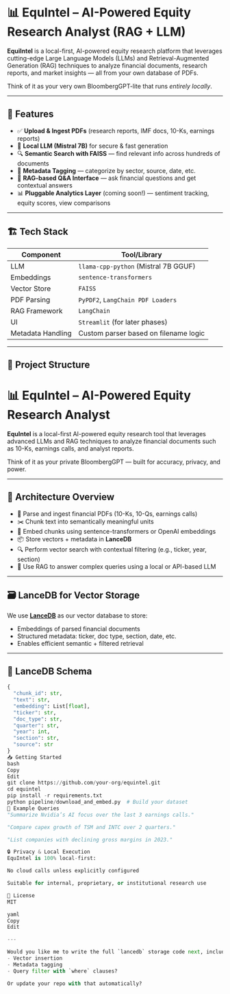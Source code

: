 # 📊 EquIntel – AI-Powered Equity Research Analyst (RAG + LLM)

**EquiIntel** is a local-first, AI-powered equity research platform that leverages cutting-edge Large Language Models (LLMs) and Retrieval-Augmented Generation (RAG) techniques to analyze financial documents, research reports, and market insights — all from your own database of PDFs.

Think of it as your very own BloombergGPT-lite that runs *entirely locally*.

---

## 🚀 Features

- ✅ **Upload & Ingest PDFs** (research reports, IMF docs, 10-Ks, earnings reports)
- 🧠 **Local LLM (Mistral 7B)** for secure & fast generation
- 🔍 **Semantic Search with FAISS** — find relevant info across hundreds of documents
- 🧾 **Metadata Tagging** — categorize by sector, source, date, etc.
- 💬 **RAG-based Q&A Interface** — ask financial questions and get contextual answers
- 📊 **Pluggable Analytics Layer** (coming soon!) — sentiment tracking, equity scores, view comparisons

---

## 🏗️ Tech Stack

| Component        | Tool/Library                          |
|------------------|----------------------------------------|
| LLM              | `llama-cpp-python` (Mistral 7B GGUF)   |
| Embeddings       | `sentence-transformers`               |
| Vector Store     | `FAISS`                               |
| PDF Parsing      | `PyPDF2`, `LangChain PDF Loaders`     |
| RAG Framework    | `LangChain`                           |
| UI               | `Streamlit` (for later phases)        |
| Metadata Handling| Custom parser based on filename logic |

---

## 🧱 Project Structure

# 📊 EquIntel – AI-Powered Equity Research Analyst

**EquIntel** is a local-first AI-powered equity research tool that leverages advanced LLMs and RAG techniques to analyze financial documents such as 10-Ks, earnings calls, and analyst reports.

Think of it as your private BloombergGPT — built for accuracy, privacy, and power.

---

## 🔧 Architecture Overview

- 📁 Parse and ingest financial PDFs (10-Ks, 10-Qs, earnings calls)
- ✂️ Chunk text into semantically meaningful units
- 🧠 Embed chunks using sentence-transformers or OpenAI embeddings
- 📦 Store vectors + metadata in **LanceDB**
- 🔍 Perform vector search with contextual filtering (e.g., ticker, year, section)
- 🤖 Use RAG to answer complex queries using a local or API-based LLM

---

## 🗃️ LanceDB for Vector Storage

We use **[LanceDB](https://github.com/lancedb/lancedb)** as our vector database to store:
- Embeddings of parsed financial documents
- Structured metadata: ticker, doc type, section, date, etc.
- Enables efficient semantic + filtered retrieval

---

## 🧱 LanceDB Schema

```python
{
  "chunk_id": str,
  "text": str,
  "embedding": List[float],
  "ticker": str,
  "doc_type": str,
  "quarter": str,
  "year": int,
  "section": str,
  "source": str
}
📥 Getting Started
bash
Copy
Edit
git clone https://github.com/your-org/equintel.git
cd equintel
pip install -r requirements.txt
python pipeline/download_and_embed.py  # Build your dataset
🧠 Example Queries
"Summarize Nvidia’s AI focus over the last 3 earnings calls."

"Compare capex growth of TSM and INTC over 2 quarters."

"List companies with declining gross margins in 2023."

🔒 Privacy & Local Execution
EquIntel is 100% local-first:

No cloud calls unless explicitly configured

Suitable for internal, proprietary, or institutional research use

📜 License
MIT

yaml
Copy
Edit

---

Would you like me to write the full `lancedb` storage code next, including:
- Vector insertion
- Metadata tagging
- Query filter with `where` clauses?

Or update your repo with that automatically?
